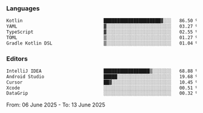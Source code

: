 <!--START_SECTION:waka-->
### Languages
```txt
Kotlin                              █████████████████████▓░░░   86.50 %
YAML                                ▓░░░░░░░░░░░░░░░░░░░░░░░░   03.27 %
TypeScript                          ▓░░░░░░░░░░░░░░░░░░░░░░░░   02.55 %
TOML                                ▒░░░░░░░░░░░░░░░░░░░░░░░░   01.27 %
Gradle Kotlin DSL                   ▒░░░░░░░░░░░░░░░░░░░░░░░░   01.04 %
```

### Editors
```txt
IntelliJ IDEA                       █████████████████▒░░░░░░░   68.88 %
Android Studio                      █████░░░░░░░░░░░░░░░░░░░░   19.68 %
Cursor                              ██▓░░░░░░░░░░░░░░░░░░░░░░   10.45 %
Xcode                               ░░░░░░░░░░░░░░░░░░░░░░░░░   00.51 %
DataGrip                            ░░░░░░░░░░░░░░░░░░░░░░░░░   00.32 %
```

From: 06 June 2025 - To: 13 June 2025
<!--END_SECTION:waka-->
